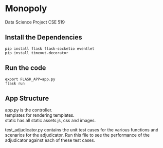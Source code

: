# Monopoly
Data Science Project CSE 519

## Install the Dependencies
```
pip install flask flask-socketio eventlet
pip install timeout-decorator
```

## Run the code
```
export FLASK_APP=app.py
flask run
```

## App Structure

app.py is the controller.  
templates for rendering templates.  
static has all static assets js, css and images.  

test_adjudicator.py contains the unit test cases for the various functions and scenarios for the adjudicator.
Run this file to see the performance of the adjudicator against each of these test cases.
